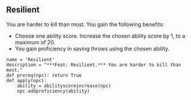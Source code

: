 ## Resilient
You are harder to kill than most. You gain the following benefits:

* Choose one ability score. Increase the chosen ability score by 1, to a maximum of 20.
* You gain proficiency in saving throws using the chosen ability.

```
name = 'Resilient'
description = "***Feat: Resilient.*** You are harder to kill than most."
def prereq(npc): return True
def apply(npc):
    ability = abilityscoreincrease(npc)
    npc.addproficiency(ability)
```
